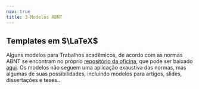 ```yaml
---
nav: true
title: 3-Modelos ABNT
---
```


## Templates em $\LaTeX$

Alguns modelos para Trabalhos acadêmicos, de acordo com as normas ABNT se encontram no próprio [repositório da oficina](https://github.com/tonidandel/oficina-latex-pos-letras-2019), que pode ser baixado [aqui](https://github.com/tonidandel/oficina-latex-pos-letras-2019/archive/master.zip).  Os modelos não seguem uma aplicação exaustiva das normas, mas algumas de suas possibilidades, incluindo modelos para artigos, slides, dissertações e teses..
